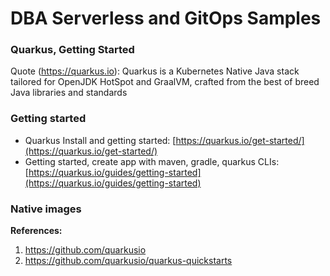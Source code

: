 # DBA Serverless and GitOps Samples

### Quarkus, Getting Started

Quote (https://quarkus.io): Quarkus is a Kubernetes Native Java stack tailored for OpenJDK HotSpot and GraalVM, crafted from the best of breed Java libraries and standards

### Getting started
- Quarkus Install and getting started: [https://quarkus.io/get-started/](https://quarkus.io/get-started/)
- Getting started, create app with maven, gradle, quarkus CLIs: [https://quarkus.io/guides/getting-started](https://quarkus.io/guides/getting-started)

### Native images


**References:**
1. https://github.com/quarkusio
2. https://github.com/quarkusio/quarkus-quickstarts